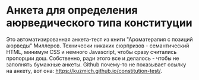 # Анкета для определения аюрведического типа конституции
Это автоматизированная анкета-тест из книги "Ароматерапия с позиций аюрведы" Миллеров.
Технически никаких сюрпризов - семантический HTML, минимум CSS и немного Javascript, 
чтобы сразу считались пропорции дош. Собственно, ради этого все и делалось - чтобы не заполнять бумажные анкеты.
Github почему-то не показывает ссылку на анкету, вот она: https://kuzmich.github.io/constitution-test/.
